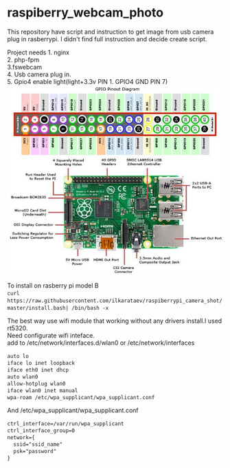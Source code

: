 # raspiberry_webcam_photo
This repository have script and instruction to get image from usb camera plug in rasberrypi.
I didn't find full instruction and decide create script.

Project needs
    1. nginx  
    2. php-fpm  
    3.fswebcam  
    4. Usb camera plug in.  
    5. Gpio4 enable light(light+3.3v PIN 1. GPIO4 GND PIN 7)  
![alt text](https://github.com/ilkarataev/raspiberry_webcam_photo/blob/master/img/board.jpg)

To install on rasberry pi model B  
```curl https://raw.githubusercontent.com/ilkarataev/raspiberrypi_camera_shot/master/install.bash| /bin/bash -x  ```

The best way use wifi module that working without any drivers install.I used rt5320.  
Need configurate wifi inteface.  
add to /etc/network/interfaces.d/wlan0 or /etc/network/interfaces  
```
auto lo
iface lo inet loopback
iface eth0 inet dhcp
auto wlan0
allow-hotplug wlan0
iface wlan0 inet manual
wpa-roam /etc/wpa_supplicant/wpa_supplicant.conf
```  
And  /etc/wpa_supplicant/wpa_supplicant.conf
```
ctrl_interface=/var/run/wpa_supplicant
ctrl_interface_group=0
network={
  ssid="ssid_name"
  psk="password"
}
```
